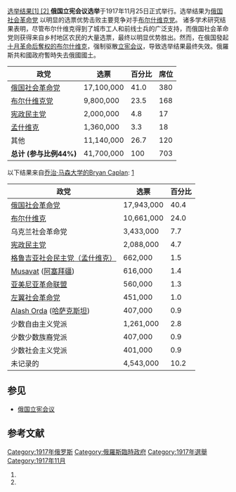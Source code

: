 [选举结果\[1\] \[2\]
](https://zh.wikipedia.org/wiki/File:Russian_Constituent_Assembly_Election_1917.png "fig:选举结果  ")
**俄国立宪会议选举**于1917年11月25日正式举行。选举结果为[俄国社会革命党](https://zh.wikipedia.org/wiki/俄国社会革命党 "wikilink")
以明显的选票优势击败主要竞争对手[布尔什维克党](https://zh.wikipedia.org/wiki/布尔什维克党 "wikilink")。
诸多学术研究结果表明，尽管布尔什维克得到了城市工人和前线士兵的广泛支持，而俄国社会革命党则获得来自乡村地区农民的大量选票，最终以明显优势胜出。然而，在俄国發起[十月革命后奪权的布尔什维克](../Page/十月革命.md "wikilink")，强制驱散[立宪会议](../Page/俄国立宪会议.md "wikilink")，导致选举结果最终失效。俄羅斯共和國政府暫時失去俄國國土。

| 政党                                                          | 选票         | 百分比  | 席位  |
| ----------------------------------------------------------- | ---------- | ---- | --- |
| [俄国社会革命党](https://zh.wikipedia.org/wiki/俄国社会革命党 "wikilink") | 17,100,000 | 41.0 | 380 |
| [布尔什维克党](https://zh.wikipedia.org/wiki/布尔什维克党 "wikilink")   | 9,800,000  | 23.5 | 168 |
| [宪政民主党](https://zh.wikipedia.org/wiki/宪政民主党 "wikilink")     | 2,000,000  | 4.8  | 17  |
| [孟什维克](https://zh.wikipedia.org/wiki/孟什维克 "wikilink")       | 1,360,000  | 3.3  | 18  |
| 其他                                                          | 11,140,000 | 26.7 | 120 |
| **总计 (参与比例44%)**                                            | 41,700,000 | 100  | 703 |

以下结果来自[乔治·马森大学的](https://zh.wikipedia.org/wiki/乔治·马森大学 "wikilink")[Bryan
Caplan](https://zh.wikipedia.org/wiki/Bryan_Caplan "wikilink"):
[1](http://www.gmu.edu/departments/economics/bcaplan/museum/his1d.htm)

| 政党                                                                                                       | 选票         | 百分比  |
| -------------------------------------------------------------------------------------------------------- | ---------- | ---- |
| [俄国社会革命党](https://zh.wikipedia.org/wiki/俄国社会革命党 "wikilink")                                              | 17,943,000 | 40.4 |
| [布尔什维克](../Page/布尔什维克.md "wikilink")                                                                     | 10,661,000 | 24.0 |
| 乌克兰社会革命党                                                                                                 | 3,433,000  | 7.7  |
| [宪政民主党](https://zh.wikipedia.org/wiki/宪政民主党 "wikilink")                                                  | 2,088,000  | 4.7  |
| [格鲁吉亚社会民主党（孟什维克）](https://zh.wikipedia.org/wiki/格鲁吉亚社会民主党（孟什维克） "wikilink")                              | 662,000    | 1.5  |
| [Musavat](https://zh.wikipedia.org/wiki/Musavat "wikilink") ([阿塞拜疆](../Page/阿塞拜疆.md "wikilink"))         | 616,000    | 1.4  |
| [亚美尼亚革命联盟](https://zh.wikipedia.org/wiki/亚美尼亚革命联盟 "wikilink")                                            | 560,000    | 1.3  |
| [左翼社会革命党](https://zh.wikipedia.org/wiki/左翼社会革命党 "wikilink")                                              | 451,000    | 1.0  |
| [Alash Orda](https://zh.wikipedia.org/wiki/Alash_Orda "wikilink") ([哈萨克斯坦](../Page/哈萨克斯坦.md "wikilink")) | 407,000    | 0.9  |
| 少数自由主义党派                                                                                                 | 1,261,000  | 2.8  |
| 少数少数族裔党派                                                                                                 | 407,000    | 0.9  |
| 少数社会主义党派                                                                                                 | 401,000    | 0.9  |
| 未记录的                                                                                                     | 4,543,000  | 10.2 |

## 参见

  - [俄国立宪会议](../Page/俄国立宪会议.md "wikilink")

## 参考文献

[Category:1917年俄罗斯](https://zh.wikipedia.org/wiki/Category:1917年俄罗斯 "wikilink")
[Category:俄羅斯臨時政府](https://zh.wikipedia.org/wiki/Category:俄羅斯臨時政府 "wikilink")
[Category:1917年選舉](https://zh.wikipedia.org/wiki/Category:1917年選舉 "wikilink")
[Category:1917年11月](https://zh.wikipedia.org/wiki/Category:1917年11月 "wikilink")

1.
2.